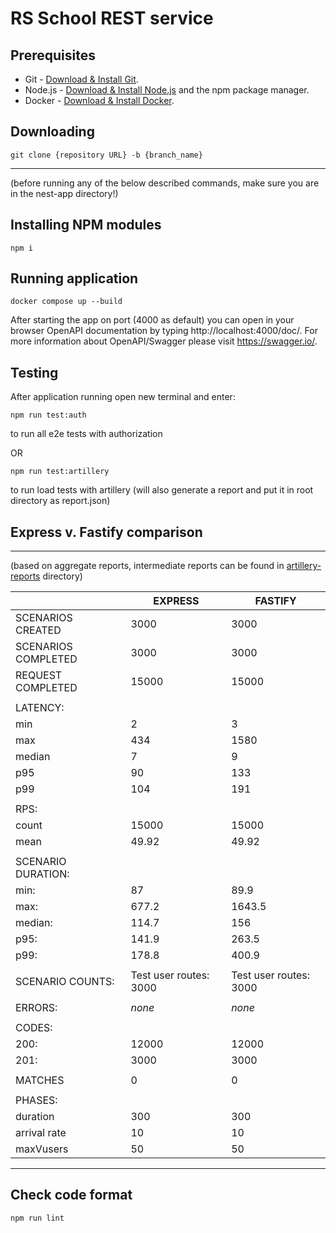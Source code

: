 # RS School REST service

## Prerequisites

- Git - [Download & Install Git](https://git-scm.com/downloads).
- Node.js - [Download & Install Node.js](https://nodejs.org/en/download/) and the npm package manager.
- Docker - [Download & Install Docker](https://docs.docker.com/engine/install/).

## Downloading

```
git clone {repository URL} -b {branch_name}
```
---
(before running any of the below described commands, make sure you are in the nest-app directory!)

## Installing NPM modules

```
npm i
```

## Running application

```
docker compose up --build
```

After starting the app on port (4000 as default) you can open
in your browser OpenAPI documentation by typing http://localhost:4000/doc/.
For more information about OpenAPI/Swagger please visit https://swagger.io/.

## Testing

After application running open new terminal and enter:
```
npm run test:auth
```
to run all e2e tests with authorization

OR

```
npm run test:artillery
```
to run load tests with artillery (will also generate a report and put it in root directory as report.json)

## Express v. Fastify comparison

---
(based on aggregate reports, intermediate reports can be found in [artillery-reports](artillery-reports) directory)

|    	                    | EXPRESS                 |   FASTIFY               |
|--------------------------	|-------------------------|-------------------------|
| SCENARIOS CREATED         | 3000                    | 3000                    |         
| SCENARIOS COMPLETED       | 3000                    | 3000                    |
| REQUEST COMPLETED         | 15000                   | 15000                   |
|                           |                         |                         |
| LATENCY:                  |                         |                         |
|      min                  | 2                       | 3                       |
|      max                  | 434                     | 1580                    |
|      median               | 7                       | 9                       |
|      p95                  | 90                      | 133                     |
|      p99                  | 104                     | 191                     |
|                           |                         |                         |
| RPS:                      |                         |                         |                            
|      count                | 15000                   | 15000                   |
|      mean                 | 49.92                   | 49.92                   |
|                       	|                         |                         |
| SCENARIO DURATION: 	    |                         |                         |
|      min:                 | 87                      | 89.9                    |
|      max:                 | 677.2                   | 1643.5                  |
|      median:              | 114.7                   | 156                     |
|      p95:                 | 141.9                   | 263.5                   |
|      p99:                 | 178.8                   | 400.9                   |
|                           |                         |                         |
| SCENARIO COUNTS:      	| Test user routes: 3000  | Test user routes: 3000  |
|                           |                         |                         |  
| ERRORS:                   | _none_                  | _none_                  |
|                           |                         |                         |
| CODES:                    |                         |                         |
|      200:                 | 12000                   | 12000                   |                	
|      201:                 | 3000                    | 3000                    |                   	
|                           |                         |                         |
| MATCHES                   | 0                       | 0                       |
|                           |                         |                         |
| PHASES:                   |                         |                         |
|       duration            | 300                     | 300                     |
|       arrival rate        | 10                      | 10                      |
|       maxVusers           | 50                      | 50                      |
---

## Check code format

```
npm run lint
```
